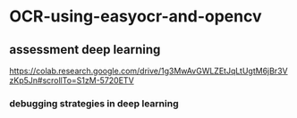 # OCR-using-easyocr-and-opencv
## **assessment deep learning** ##
https://colab.research.google.com/drive/1g3MwAvGWLZEtJqLtUgtM6jBr3VzKp5Jn#scrollTo=S1zM-5720ETV
### **debugging strategies in deep learning** ###

